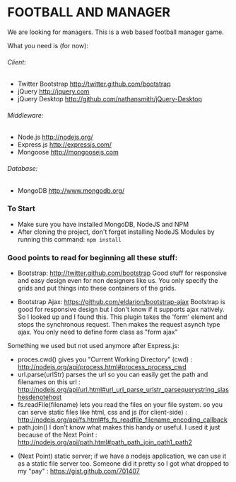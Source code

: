 # FOOTBALL AND MANAGER

We are looking for managers. This is a web based football manager game.

What you need is (for now):
###### Client:
* Twitter Bootstrap http://twitter.github.com/bootstrap
* jQuery http://jquery.com
* jQuery Desktop http://github.com/nathansmith/jQuery-Desktop

###### Middleware:
* Node.js http://nodejs.org/
* Express.js http://expressjs.com/
* Mongoose http://mongoosejs.com

###### Database:
* MongoDB http://www.mongodb.org/

### To Start

- Make sure you have installed MongoDB, NodeJS and NPM
- After cloning the project, don't forget installing NodeJS Modules by running this command: <code>npm install</code>

### Good points to read for beginning all these stuff:

- Bootstrap: http://twitter.github.com/bootstrap
Good stuff for responsive and easy design even for non designers like us. You only specify the grids and put things into these containers of the grids.

- Bootstrap Ajax: https://github.com/eldarion/bootstrap-ajax
Bootstrap is good for responsive design but I don't know if it supports ajax natively. So I looked up and I found this. This plugin takes the 'form' element and stops the synchronous request. Then makes the request asynch type ajax. You only need to define form class as "form ajax"

Something we used but not used anymore after Express.js:
* proces.cwd() gives you "Current Working Directory" (cwd) : http://nodejs.org/api/process.html#process_process_cwd
* url.parse(urlStr) parses the url so you can easily get the path and filenames on this url : http://nodejs.org/api/url.html#url_url_parse_urlstr_parsequerystring_slashesdenotehost
* fs.readFile(filename) lets you read the files on your file system. so you can serve static files like html, css and js (for client-side) : http://nodejs.org/api/fs.html#fs_fs_readfile_filename_encoding_callback
* path.join() I don't know what makes this handy or useful. I used it just because of the Next Point : http://nodejs.org/api/path.html#path_path_join_path1_path2
- (Next Point) static server; if we have a nodejs application, we can use it as a static file server too. Someone did it pretty so I got what dropped to my "pay" : https://gist.github.com/701407